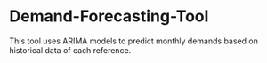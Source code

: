 # Demand-Forecasting-Tool
This tool uses ARIMA models to predict monthly demands based on historical data of each reference.
